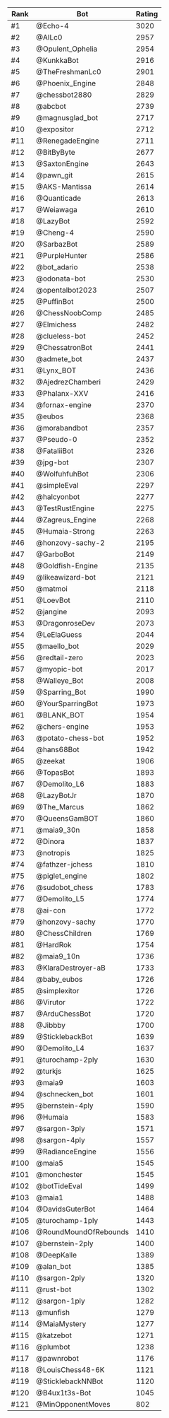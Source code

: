 Rank|Bot|Rating
---|---|---
#1|@Echo-4|3020
#2|@AILc0|2957
#3|@Opulent_Ophelia|2954
#4|@KunkkaBot|2916
#5|@TheFreshmanLc0|2901
#6|@Phoenix_Engine|2848
#7|@chessbot2880|2829
#8|@abcbot|2739
#9|@magnusglad_bot|2717
#10|@expositor|2712
#11|@RenegadeEngine|2711
#12|@BitByByte|2677
#13|@SaxtonEngine|2643
#14|@pawn_git|2615
#15|@AKS-Mantissa|2614
#16|@Quanticade|2613
#17|@Weiawaga|2610
#18|@LazyBot|2592
#19|@Cheng-4|2590
#20|@SarbazBot|2589
#21|@PurpleHunter|2586
#22|@bot_adario|2538
#23|@odonata-bot|2530
#24|@opentalbot2023|2507
#25|@PuffinBot|2500
#26|@ChessNoobComp|2485
#27|@Elmichess|2482
#28|@clueless-bot|2452
#29|@ChessatronBot|2441
#30|@admete_bot|2437
#31|@Lynx_BOT|2436
#32|@AjedrezChamberi|2429
#33|@Phalanx-XXV|2416
#34|@fornax-engine|2370
#35|@eubos|2368
#36|@morabandbot|2357
#37|@Pseudo-0|2352
#38|@FataliiBot|2326
#39|@jpg-bot|2307
#40|@WolfuhfuhBot|2306
#41|@simpleEval|2297
#42|@halcyonbot|2277
#43|@TestRustEngine|2275
#44|@Zagreus_Engine|2268
#45|@Humaia-Strong|2263
#46|@honzovy-sachy-2|2195
#47|@GarboBot|2149
#48|@Goldfish-Engine|2135
#49|@likeawizard-bot|2121
#50|@matmoi|2118
#51|@LoevBot|2110
#52|@jangine|2093
#53|@DragonroseDev|2073
#54|@LeElaGuess|2044
#55|@maello_bot|2029
#56|@redtail-zero|2023
#57|@myopic-bot|2017
#58|@Walleye_Bot|2008
#59|@Sparring_Bot|1990
#60|@YourSparringBot|1973
#61|@BLANK_BOT|1954
#62|@chers-engine|1953
#63|@potato-chess-bot|1952
#64|@hans68Bot|1942
#65|@zeekat|1906
#66|@TopasBot|1893
#67|@Demolito_L6|1883
#68|@LazyBotJr|1870
#69|@The_Marcus|1862
#70|@QueensGamBOT|1860
#71|@maia9_30n|1858
#72|@Dinora|1837
#73|@notropis|1825
#74|@fathzer-jchess|1810
#75|@piglet_engine|1802
#76|@sudobot_chess|1783
#77|@Demolito_L5|1774
#78|@ai-con|1772
#79|@honzovy-sachy|1770
#80|@ChessChildren|1769
#81|@HardRok|1754
#82|@maia9_10n|1736
#83|@KlaraDestroyer-aB|1733
#84|@baby_eubos|1726
#85|@simplexitor|1726
#86|@Virutor|1722
#87|@ArduChessBot|1720
#88|@Jibbby|1700
#89|@SticklebackBot|1639
#90|@Demolito_L4|1637
#91|@turochamp-2ply|1630
#92|@turkjs|1625
#93|@maia9|1603
#94|@schnecken_bot|1601
#95|@bernstein-4ply|1590
#96|@Humaia|1583
#97|@sargon-3ply|1571
#98|@sargon-4ply|1557
#99|@RadianceEngine|1556
#100|@maia5|1545
#101|@monchester|1545
#102|@botTideEval|1499
#103|@maia1|1488
#104|@DavidsGuterBot|1464
#105|@turochamp-1ply|1443
#106|@RoundMoundOfRebounds|1410
#107|@bernstein-2ply|1400
#108|@DeepKalle|1389
#109|@alan_bot|1385
#110|@sargon-2ply|1320
#111|@rust-bot|1302
#112|@sargon-1ply|1282
#113|@munfish|1279
#114|@MaiaMystery|1277
#115|@katzebot|1271
#116|@plumbot|1238
#117|@pawnrobot|1176
#118|@LouisChess48-6K|1121
#119|@SticklebackNNBot|1120
#120|@B4ux1t3s-Bot|1045
#121|@MinOpponentMoves|802
